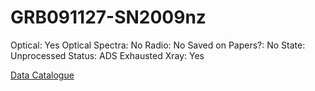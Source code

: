 # GRB091127-SN2009nz

Optical: Yes
Optical Spectra: No
Radio: No
Saved on Papers?: No
State: Unprocessed
Status: ADS Exhausted
Xray: Yes

[Data Catalogue](GRB091127-SN2009nz%20fb51dcd042b846e9adfb49b13b6c07e1/Data%20Catalogue%2091a438e73ecb4baea79beb95ac053677.md)